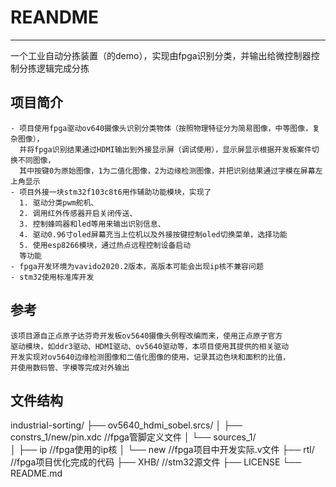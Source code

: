 # REANDME
---
一个工业自动分拣装置（的demo），实现由fpga识别分类，并输出给微控制器控制分拣逻辑完成分拣

## 项目简介

    - 项目使用fpga驱动ov640摄像头识别分类物体（按照物理特征分为简易图像，中等图像，复杂图像），
      并将fpga识别结果通过HDMI输出到外接显示屏（调试使用），显示屏显示根据开发板案件切换不同图像，
      其中按键0为原始图像，1为二值化图像，2为边缘检测图像，并把识别结果通过字模在屏幕左上角显示
    - 项目外接一块stm32f103c8t6用作辅助功能模块，实现了
      1. 驱动分类pwm舵机、
      2. 调用红外传感器开启关闭传送、
      3. 控制蜂鸣器和led等用来输出识别信息、
      4. 驱动0.96寸oled屏幕充当上位机以及外接按键控制oled切换菜单，选择功能
      5. 使用esp8266模块，通过热点远程控制设备启动
      等功能
    - fpga开发环境为vavido2020.2版本，高版本可能会出现ip核不兼容问题
    - stm32使用标准库开发

## 参考
    该项目源自正点原子达芬奇开发板ov5640摄像头例程改编而来，使用正点原子官方
    驱动模块，如ddr3驱动、HDMI驱动、ov5640驱动等，本项目使用其提供的相关驱动
    开发实现对ov5640边缘检测图像和二值化图像的使用，记录其边色块和面积的比值，
    并使用数码管、字模等完成对外输出

## 文件结构

industrial-sorting/
├── ov5640_hdmi_sobel.srcs/
│   ├── constrs_1/new/pin.xdc                //fpga管脚定义文件
│   └── sources_1/         
│       ├── ip                               //fpga使用的ip核
│       └── new                              //fpga项目中开发实际.v文件
├── rtl/                                     //fpga项目优化完成的代码
├── XHB/                                     //stm32源文件
├── LICENSE
└── README.md
